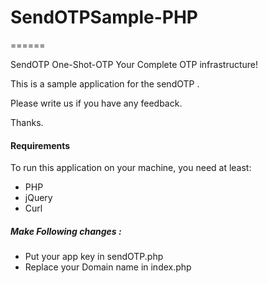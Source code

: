 # SendOTPSample-PHP

======

SendOTP One-Shot-OTP Your Complete OTP infrastructure!

This is a sample application for the sendOTP .

Please write us if you have any feedback.

Thanks.




#### Requirements

 To run this application on your machine, you need at least:

* PHP
* jQuery 
* Curl 
 
##### Make Following changes :  

* Put your app key in sendOTP.php
* Replace your Domain name in index.php


